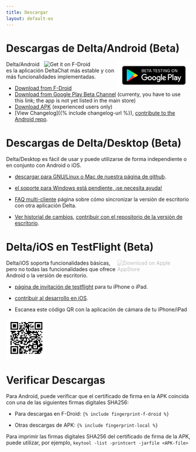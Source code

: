 ```yaml
---
title: Descargar
layout: default-es
---
```




<!-- GENERATED FILE -- DO NOT EDIT -->



# Descargas de Delta/Android (Beta)

[<img style="float:right" src="../assets/home/get-it-on-gplay-beta.png" alt="Beta testing on Google Play" width="200" />](https://play.google.com/apps/testing/chat.delta)
[<img style="float:right" src="../assets/home/get-it-on-fdroid.png" alt="Get it on F-Droid" width="200" />](https://f-droid.org/app/com.b44t.messenger)

Delta/Android es la aplicación DeltaChat más estable y con más funcionalidades implementadas.

* [Download from F-Droid](https://f-droid.org/app/com.b44t.messenger)
* [Download from Google Play Beta Channel](https://play.google.com/apps/testing/chat.delta)
  (currenty, you have to use this link; the app is not yet listed in the main store)
* [Download APK](https://github.com/deltachat/deltachat-android/releases) (experienced users only)
* [View Changelog]({% include changelog-url %}), [contribute to the Android repo](https://github.com/deltachat/deltachat-android/). 


# Descargas de Delta/Desktop (Beta)

Delta/Desktop es fácil de usar y puede utilizarse de forma independiente o en conjunto con Android o iOS.

* [descargar para GNU/Linux o Mac de nuestra página de github](https://github.com/deltachat/deltachat-desktop/releases/). 

* [el soporte para Windows está pendiente, ¡se necesita ayuda!](https://github.com/deltachat/deltachat-desktop/issues/606) 

* [FAQ multi-cliente](help#multiclient) página sobre cómo sincronizar la versión de escritorio con otra aplicación Delta. 

* [Ver historial de cambios](https://github.com/deltachat/deltachat-desktop/blob/master/CHANGELOG.md),
[contribuir con el repositorio de la versión de escritorio](https://github.com/deltachat/deltachat-desktop/). 


# Delta/iOS en TestFlight (Beta)

<img src="../assets/home/get-it-on-ios.png" alt="Download on Apple AppStore" width="200" style="float:right; filter: opacity(.3) grayscale(100%);" />

Delta/iOS soporta funcionalidades básicas, pero no todas las funcionalidades que ofrece Android o la versión de escritorio.

- [página de invitación de testflight](https://testflight.apple.com/join/WVoYFOZe) para tu iPhone o iPad.

- [contribuir al desarrollo en iOS](https://github.com/deltachat/deltachat-ios/). 

- Escanea este código QR con la aplicación de cámara de tu iPhone/iPad

![Código QR](../assets/home/deltachat_testflight_qrcode.png)


# Verificar Descargas

Para Android, puede verificar que el certificado de firma en la APK coincida con una de las siguientes firmas digitales SHA256:

 * Para descargas en F-Droid:
`{% include fingerprint-f-droid %}`

* Otras descargas de APK:
`{% include fingerprint-local %}`

Para imprimir las firmas digitales SHA256 del certificado de firma de la APK, puede utilizar, por ejemplo,
`keytool -list -printcert -jarfile <APK-file>`

